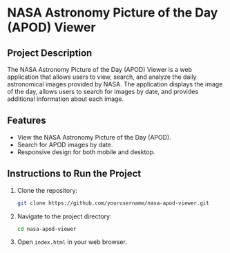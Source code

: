 # NASA Astronomy Picture of the Day (APOD) Viewer

## Project Description
The NASA Astronomy Picture of the Day (APOD) Viewer is a web application that allows users to view, search, and analyze the daily astronomical images provided by NASA. The application displays the image of the day, allows users to search for images by date, and provides additional information about each image.

## Features
- View the NASA Astronomy Picture of the Day (APOD).
- Search for APOD images by date.
- Responsive design for both mobile and desktop.


## Instructions to Run the Project
1. Clone the repository:
    ```bash
    git clone https://github.com/yourusername/nasa-apod-viewer.git
    ```
2. Navigate to the project directory:
    ```bash
    cd nasa-apod-viewer
    ```
3. Open `index.html` in your web browser.
